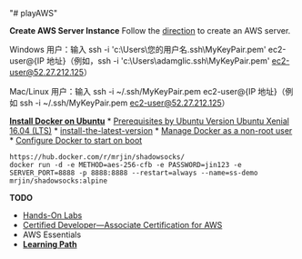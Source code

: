 "# playAWS" 

**Create AWS Server Instance**
Follow the [direction](https://aws.amazon.com/cn/getting-started/tutorials/launch-a-virtual-machine/) to create an AWS server.

Windows 用户：输入 ssh -i 'c:\Users\您的用户名\.ssh\MyKeyPair.pem' ec2-user@{IP 地址}（例如，ssh -i 'c:\Users\adamglic\.ssh\MyKeyPair.pem' ec2-user@52.27.212.125）

Mac/Linux 用户：输入 ssh -i ~/.ssh/MyKeyPair.pem ec2-user@{IP 地址}（例如 ssh -i ~/.ssh/MyKeyPair.pem ec2-user@52.27.212.125）

**[Install Docker on Ubuntu](https://docs.docker.com/engine/installation/linux/ubuntulinux/#/install-the-latest-version)**
	* [Prerequisites by Ubuntu Version Ubuntu Xenial 16.04 (LTS)](https://docs.docker.com/engine/installation/linux/ubuntulinux/#ubuntu-xenial-1604-lts-wily-1510-trusty-1404-lts)
	* [install-the-latest-version](https://docs.docker.com/engine/installation/linux/ubuntulinux/#install-the-latest-version)
	* [Manage Docker as a non-root user](https://docs.docker.com/engine/installation/linux/ubuntulinux/#manage-docker-as-a-non-root-user)
	* [Configure Docker to start on boot](https://docs.docker.com/engine/installation/linux/ubuntulinux/#configure-docker-to-start-on-boot)

	https://hub.docker.com/r/mrjin/shadowsocks/
	docker run -d -e METHOD=aes-256-cfb -e PASSWORD=jin123 -e SERVER_PORT=8888 -p 8888:8888 --restart=always --name=ss-demo mrjin/shadowsocks:alpine


**TODO**
- [Hands-On Labs](https://cloudacademy.com/labs/)
- [Certified Developer—Associate Certification for AWS](https://cloudacademy.com/learning-paths/certified-developer-associate-aws-15/)
- AWS Essentials
- [**Learning Path**](https://cloudacademy.com/learning-paths/)

